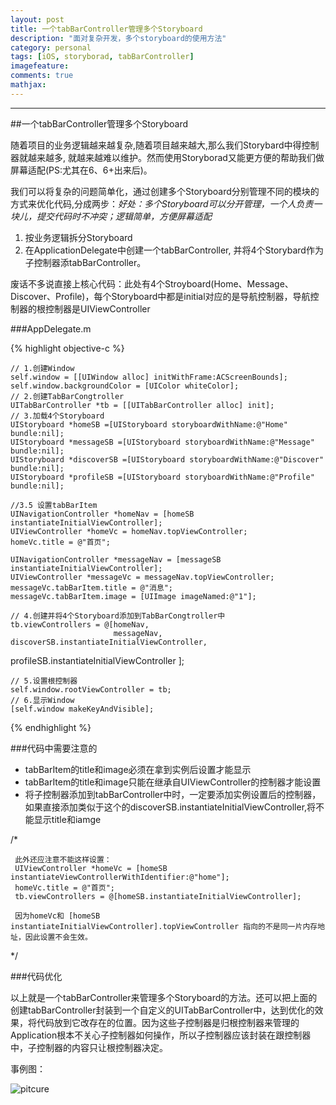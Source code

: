 ```yaml
---
layout: post
title: 一个tabBarController管理多个Storyboard
description: "面对复杂开发，多个storyboard的使用方法"
category: personal
tags: [iOS, storyborad, tabBarController]
imagefeature: 
comments: true
mathjax:
---
```


------

##一个tabBarController管理多个Storyboard

随着项目的业务逻辑越来越复杂,随着项目越来越大,那么我们Storybard中得控制器就越来越多, 就越来越难以维护。然而使用Storyborad又能更方便的帮助我们做屏幕适配(PS:尤其在6、6+出来后)。

我们可以将复杂的问题简单化，通过创建多个Storyboard分别管理不同的模块的方式来优化代码,分成两步：*好处：多个Storyboard可以分开管理，一个人负责一块儿，提交代码时不冲突；逻辑简单，方便屏幕适配*

1. 按业务逻辑拆分Storyboard
2. 在ApplicationDelegate中创建一个tabBarController,
	并将4个Storybard作为子控制器添tabBarController。

<!--more-->

废话不多说直接上核心代码：此处有4个Stroyboard(Home、Message、Discover、Profile)，每个Storyboard中都是initial对应的是导航控制器，导航控制器的根控制器是UIViewController

###AppDelegate.m

{% highlight objective-c %}


	// 1.创建Window
	self.window = [[UIWindow alloc] initWithFrame:ACScreenBounds];
    self.window.backgroundColor = [UIColor whiteColor];
    // 2.创建TabBarCongtroller
    UITabBarController *tb = [[UITabBarController alloc] init];
    // 3.加载4个Storyboard
    UIStoryboard *homeSB =[UIStoryboard storyboardWithName:@"Home" bundle:nil];
    UIStoryboard *messageSB =[UIStoryboard storyboardWithName:@"Message" bundle:nil];
    UIStoryboard *discoverSB =[UIStoryboard storyboardWithName:@"Discover" bundle:nil];
    UIStoryboard *profileSB =[UIStoryboard storyboardWithName:@"Profile" bundle:nil];
    
    //3.5 设置tabBarItem
    UINavigationController *homeNav = [homeSB instantiateInitialViewController];
    UIViewController *homeVc = homeNav.topViewController;
    homeVc.title = @"首页";
    
    UINavigationController *messageNav = [messageSB instantiateInitialViewController];
    UIViewController *messageVc = messageNav.topViewController;
    messageVc.tabBarItem.title = @"消息";
    messageVc.tabBarItem.image = [UIImage imageNamed:@"1"];
    
    // 4.创建并将4个Storyboard添加到TabBarCongtroller中
    tb.viewControllers = @[homeNav,
                           messageNav,                       discoverSB.instantiateInitialViewController,
profileSB.instantiateInitialViewController
                           ];
    
    // 5.设置根控制器
    self.window.rootViewController = tb;
    // 6.显示Window
    [self.window makeKeyAndVisible];

{% endhighlight %}

###代码中需要注意的

* tabBarItem的title和image必须在拿到实例后设置才能显示
* tabBarItem的title和image只能在继承自UIViewController的控制器才能设置
* 将子控制器添加到tabBarController中时，一定要添加实例设置后的控制器，如果直接添加类似于这个的discoverSB.instantiateInitialViewController,将不能显示title和iamge

/*

     此外还应注意不能这样设置：
     UIViewController *homeVc = [homeSB instantiateViewControllerWithIdentifier:@"home"];
     homeVc.title = @"首页";
     tb.viewControllers = @[homeSB.instantiateInitialViewController];
     
     因为homeVc和 [homeSB instantiateInitialViewController].topViewController 指向的不是同一片内存地址，因此设置不会生效。
     
*/

###代码优化

以上就是一个tabBarController来管理多个Storyboard的方法。还可以把上面的创建tabBarController封装到一个自定义的UITabBarController中，达到优化的效果，将代码放到它改存在的位置。因为这些子控制器是归根控制器来管理的Application根本不关心子控制器如何操作，所以子控制器应该封装在跟控制器中，子控制器的内容只让根控制器决定。

事例图：

![pitcure](http://7xke07.com1.z0.glb.clouddn.com/image/storyboard.png)
